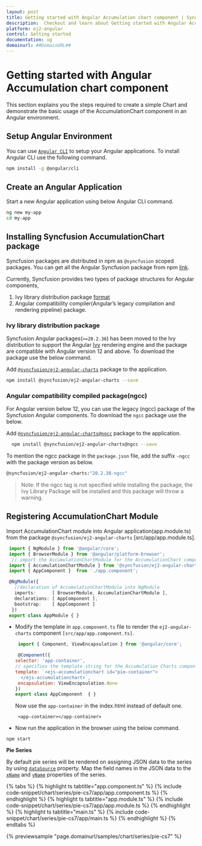 ```yaml
---
layout: post
title: Getting started with Angular Accumulation chart component | Syncfusion
description:  Checkout and learn about Getting started with Angular Accumulation chart component of Syncfusion Essential JS 2 and more details.
platform: ej2-angular
control: Getting started 
documentation: ug
domainurl: ##DomainURL##
---
```


<!-- markdownlint-disable MD036 -->

# Getting started with Angular Accumulation chart component

This section explains you the steps required to create a simple Chart and demonstrate the basic usage of the AccumulationChart component in an Angular environment.

## Setup Angular Environment

You can use [`Angular CLI`](https://github.com/angular/angular-cli) to setup your Angular applications.
To install Angular CLI use the following command.

```bash
npm install -g @angular/cli
```

## Create an Angular Application

Start a new Angular application using below Angular CLI command.

```bash
ng new my-app
cd my-app
```

## Installing Syncfusion AccumulationChart package

Syncfusion packages are distributed in npm as `@syncfusion` scoped packages. You can get all the Angular Syncfusion package from npm [link]( https://www.npmjs.com/search?q=%40syncfusion%2Fej2-angular- ).

Currently, Syncfusion provides two types of package structures for Angular components,
1. Ivy library distribution package [format](https://angular.io/guide/angular-package-format#angular-package-format)
2. Angular compatibility compiler(Angular’s legacy compilation and rendering pipeline) package.

### Ivy library distribution package

Syncfusion Angular packages(`>=20.2.36`) has been moved to the Ivy distribution to support the Angular [Ivy](https://docs.angular.lat/guide/ivy) rendering engine and the package are compatible with Angular version 12 and above. To download the package use the below command.

Add [`@syncfusion/ej2-angular-charts`](https://www.npmjs.com/package/@syncfusion/ej2-angular-charts/v/20.2.38) package to the application.

```bash
npm install @syncfusion/ej2-angular-charts --save
```

### Angular compatibility compiled package(ngcc)

For Angular version below 12, you can use the legacy (ngcc) package of the Syncfusion Angular components. To download the `ngcc` package use the below.

Add [`@syncfusion/ej2-angular-charts@ngcc`](https://www.npmjs.com/package/@syncfusion/ej2-angular-charts/v/20.2.38-ngcc) package to the application.

   ```bash
     npm install @syncfusion/ej2-angular-charts@ngcc --save
   ```

To mention the ngcc package in the `package.json` file, add the suffix `-ngcc` with the package version as below.

```bash
@syncfusion/ej2-angular-charts:"20.2.38-ngcc"
```

>Note: If the ngcc tag is not specified while installing the package, the Ivy Library Package will be installed and this package will throw a warning.

## Registering AccumulationChart Module

Import AccumulationChart module into Angular application(app.module.ts) from the package `@syncfusion/ej2-angular-charts` [src/app/app.module.ts].

   ```typescript
    import { NgModule } from '@angular/core';
    import { BrowserModule } from '@angular/platform-browser';
     // import the AccumulationChartModule for the AccumulationChart component
    import { AccumulationChartModule } from '@syncfusion/ej2-angular-charts';
    import { AppComponent }  from './app.component';

    @NgModule({
      //declaration of AccumulationChartModule into NgModule
      imports:      [ BrowserModule, AccumulationChartModule ],
      declarations: [ AppComponent ],
      bootstrap:    [ AppComponent ]
     })
    export class AppModule { }
  ```

* Modify the template in `app.component.ts` file to render the `ej2-angular-charts` component
`[src/app/app.component.ts]`.

  ```javascript
   import { Component, ViewEncapsulation } from '@angular/core';

   @Component({
  selector: 'app-container',
  // specifies the template string for the Accumulation Charts component
  template: `<ejs-accumulationchart id="pie-container">
    </ejs-accumulationchart>`,
   encapsulation: ViewEncapsulation.None
  })
  export class AppComponent  { }
  ```

  Now use the <code>app-container</code> in the index.html instead of default one.

  ```
   <app-container></app-container>
  ```

* Now run the application in the browser using the below command.

```
npm start
```

**Pie Series**

By default pie series will be rendered on assigning JSON data to the series by using [`dataSource`](https://ej2.syncfusion.com/angular/documentation/api/accumulation-chart/accumulationSeries/#datasource) property. Map the field names in the JSON data to the [`xName`](https://ej2.syncfusion.com/angular/documentation/api/accumulation-chart/accumulationSeries/#xname) and [`yName`](https://ej2.syncfusion.com/angular/documentation/api/accumulation-chart/accumulationSeries/#yname) properties of the series.

{% tabs %}
{% highlight ts tabtitle="app.component.ts" %}
{% include code-snippet/chart/series/pie-cs7/app/app.component.ts %}
{% endhighlight %}
{% highlight ts tabtitle="app.module.ts" %}
{% include code-snippet/chart/series/pie-cs7/app/app.module.ts %}
{% endhighlight %}
{% highlight ts tabtitle="main.ts" %}
{% include code-snippet/chart/series/pie-cs7/app/main.ts %}
{% endhighlight %}
{% endtabs %}
  
{% previewsample "page.domainurl/samples/chart/series/pie-cs7" %}
